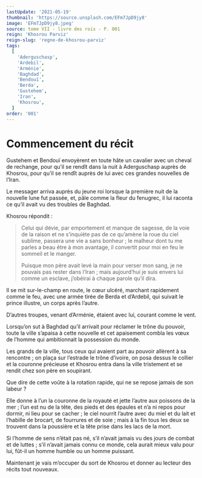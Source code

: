 ```yaml
---
lastUpdate: '2021-05-19'
thumbnail: 'https://source.unsplash.com/EFm7JpD9jy8'
image: 'EFm7JpD9jy8.jpeg'
source: tome VII - livre des rois - P. 001
reign: 'Khosrou Parviz'
reign-slug: 'regne-de-khosrou-parviz'
tags:
  [
    'Aderguschasp',
    'Ardebil',
    'Arménie',
    'Baghdad',
    'Bendouï',
    'Berda',
    'Gustehem',
    'Iran',
    'Khosrou',
  ]
order: '001'
---
```


# Commencement du récit

Gustehem et Bendouï envoyèrent en toute hâte un cavalier avec un cheval de rechange, pour qu’il se rendît dans la nuit à Aderguschasp auprès de Khosrou, pour qu’il se rendît auprès de lui avec ces grandes nouvelles de l’Iran.

Le messager arriva auprès du jeune roi lorsque la première nuit de la nouvelle lune fut passée, et, pâle comme la fleur du fenugrec, il lui raconta ce qu’il avait vu des troubles de Baghdad.

Khosrou répondit :

> Celui qui dévie, par emportement et manque de sagesse, de la voie de la raison et ne s’inquiète pas de ce qu’amène la roue du ciel sublime, passera une vie a sans bonheur ; le malheur dont tu me parles a beau être à mon avantage, il convertit pour moi en feu le sommeil et le manger.
>
> Puisque mon père avait levé la main pour verser mon sang, je ne pouvais pas rester dans l’Iran ; mais aujourd’hui je suis envers lui comme un esclave, j’obéirai à chaque parole qu’il dira.

Il se mit sur-le-champ en route, le cœur ulcéré, marchant rapidement comme le feu, avec une armée tirée de Berda et d’Ardebil, qui suivait le prince illustre, un corps après l’autre.

D’autres troupes, venant d’Arménie, étaient avec lui, courant comme le vent.

Lorsqu’on sut à Baghdad qu’il arrivait pour réclamer le trône du pouvoir, toute la ville s’apaisa à cette nouvelle et cet apaisement combla les vœux de l’homme qui ambitionnait la possession du monde.

Les grands de la ville, tous ceux qui avaient part au pouvoir allèrent à sa rencontre ; on plaça sur l’estrade le trône d’ivoire, on posa dessus le collier et la couronne précieuse et Khosrou entra dans la ville tristement et se rendit chez son père en soupirant.

Que dire de cette voûte à la rotation rapide, qui ne se repose jamais de son labeur ?

Elle donne à l’un la couronne de la royauté et jette l’autre aux poissons de la mer ; l’un est nu de la tête, des pieds et des épaules et n’a ni repos pour dormir, ni lieu pour se cacher ; le ciel nourrit l’autre avec du miel et du lait et l’habille de brocart, de fourrures et de soie ; mais à la fin tous les deux se trouvent dans la poussière et la tête prise dans les lacs de la mort.

Si l’homme de sens n’était pas né, s’il n’avait jamais vu des jours de combat et de luttes ; s’il n’avait jamais connu ce monde, cela aurait mieux valu pour lui, fût-il un homme humble ou un homme puissant.

Maintenant je vais m’occuper du sort de Khosrou et donner au lecteur des récits tout nouveaux.
